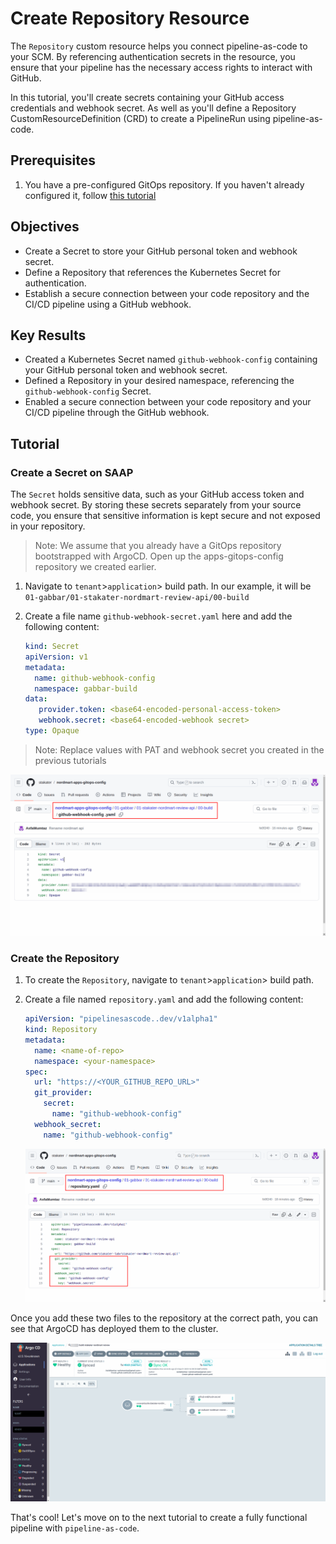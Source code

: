 # Create Repository Resource

The `Repository` custom resource helps you connect pipeline-as-code to your SCM. By referencing authentication secrets in the resource, you ensure that your pipeline has the necessary access rights to interact with GitHub.

In this tutorial, you'll create secrets containing your GitHub access credentials and webhook secret. As well as you'll define a Repository CustomResourceDefinition (CRD) to create a PipelineRun using pipeline-as-code.

## Prerequisites

1. You have a pre-configured GitOps repository. If you haven't already configured it, follow [this tutorial](../../tutorials/02-configure-apps-gitops-config/configure-apps-gitops-repo.md)

## Objectives

- Create a Secret to store your GitHub personal token and webhook secret.
- Define a Repository that references the Kubernetes Secret for authentication.
- Establish a secure connection between your code repository and the CI/CD pipeline using a GitHub webhook.

## Key Results

- Created a Kubernetes Secret named `github-webhook-config` containing your GitHub personal token and webhook secret.
- Defined a Repository in your desired namespace, referencing the `github-webhook-config` Secret.
- Enabled a secure connection between your code repository and your CI/CD pipeline through the GitHub webhook.

## Tutorial

### Create a Secret on SAAP

The `Secret` holds sensitive data, such as your GitHub access token and webhook secret. By storing these secrets separately from your source code, you ensure that sensitive information is kept secure and not exposed in your repository.

> Note: We assume that you already have a GitOps repository bootstrapped with ArgoCD. Open up the apps-gitops-config repository we created earlier.

1. Navigate to `tenant`>`application`> build path. In our example, it will be `01-gabbar/01-stakater-nordmart-review-api/00-build`

1. Create a file name `github-webhook-secret.yaml` here and add the following content:

   ```yaml
   kind: Secret
   apiVersion: v1
   metadata:
     name: github-webhook-config
     namespace: gabbar-build
   data:
      provider.token: <base64-encoded-personal-access-token>
      webhook.secret: <base64-encoded-webhook secret>
   type: Opaque
   ```
   
> Note: Replace values with PAT and webhook secret you created in the previous tutorials

   ![secret](images/secret.png)

### Create the Repository

1. To create the `Repository`, navigate to `tenant`>`application`> build path.

1. Create a file named `repository.yaml` and add the following content:

    ```yaml
    apiVersion: "pipelinesascode..dev/v1alpha1"
    kind: Repository
    metadata:
      name: <name-of-repo>
      namespace: <your-namespace>
    spec:
      url: "https://<YOUR_GITHUB_REPO_URL>"
      git_provider:
        secret:
          name: "github-webhook-config"
      webhook_secret:
        name: "github-webhook-config"
    ```

    ![repository](images/repository.png)

Once you add these two files to the repository at the correct path, you can see that ArgoCD has deployed them to the cluster.

  ![repository](images/repository-synced.png)

That's cool! Let's move on to the next tutorial to create a fully functional pipeline with `pipeline-as-code`.
